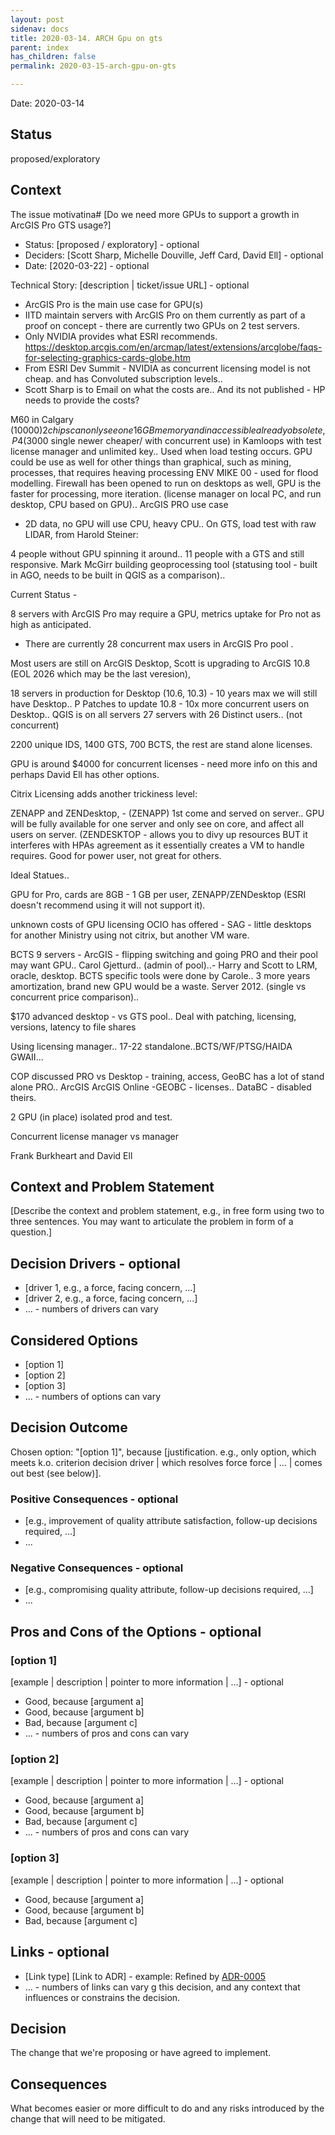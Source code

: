 ```yaml
---
layout: post
sidenav: docs
title: 2020-03-14. ARCH Gpu on gts
parent: index
has_children: false
permalink: 2020-03-15-arch-gpu-on-gts

---
```



Date: 2020-03-14

## Status

proposed/exploratory

## Context

The issue motivatina# [Do we need more GPUs to support a growth in ArcGIS Pro GTS usage?]

* Status: [proposed / exploratory] - optional
* Deciders: [Scott Sharp, Michelle Douville, Jeff Card, David Ell] - optional
* Date: [2020-03-22] - optional

Technical Story: [description | ticket/issue URL] - optional

* ArcGIS Pro is the main use case for GPU(s)
* IITD maintain servers with ArcGIS Pro on them currently as part of a proof on concept - there are currently two GPUs on 2 test servers.
* Only NVIDIA provides what ESRI recommends. <https://desktop.arcgis.com/en/arcmap/latest/extensions/arcglobe/faqs-for-selecting-graphics-cards-globe.htm>
* From ESRI Dev Summit - NVIDIA as concurrent licensing model is not cheap. and has Convoluted subscription levels..
* Scott Sharp is to Email on what the costs are.. And its not published - HP needs to provide the costs?

M60 in Calgary ($10000) 2 chips can only see one 16GB memory and in accessible already obsolete,
P4 ($3000 single newer cheaper/ with concurrent use) in Kamloops with test license manager and unlimited key.. Used when load testing occurs.
GPU could be use as well for other things than graphical, such as mining, processes, that requires heaving processing
ENV MIKE 00 - used for flood modelling.
Firewall has been opened to run on desktops as well, GPU is the faster for processing, more iteration. (license  manager on local PC, and run desktop, CPU based on GPU)..
ArcGIS PRO use case

* 2D data, no GPU will use CPU, heavy CPU.. On GTS, load test with raw LIDAR, from Harold Steiner:

4 people without GPU spinning it around..
11 people with a GTS and still responsive.  Mark McGirr building geoprocessing tool (statusing tool - built in AGO, needs to be built in QGIS as a comparison)..

Current Status -

8 servers with ArcGIS Pro may require a GPU, metrics uptake for Pro not as high as anticipated.

* There are currently 28 concurrent max users in ArcGIS Pro pool .

Most users are still on ArcGIS Desktop, Scott is upgrading to ArcGIS 10.8 (EOL 2026 which may be the last veresion),

18 servers in production for Desktop (10.6, 10.3) - 10 years max we will still have Desktop.. P
Patches to update 10.8 - 10x more concurrent users on Desktop..
QGIS is on all servers 27 servers with 26 Distinct users.. (not concurrent)

2200 unique IDS, 1400 GTS, 700 BCTS, the rest are stand alone licenses.

GPU is around $4000 for concurrent licenses - need more info on this and perhaps David Ell has other options.

Citrix Licensing adds another trickiness level:

ZENAPP and ZENDesktop, - (ZENAPP) 1st come and served on server..
GPU will be fully available for one server and only see on core, and affect all users on server.
(ZENDESKTOP - allows you to divy up resources BUT it interferes with HPAs agreement as it essentially creates a VM to handle requires. Good for power user, not great for others.

Ideal Statues..

GPU for Pro, cards are 8GB - 1 GB per user, ZENAPP/ZENDesktop (ESRI doesn't recommend using it will not support it).

unknown costs of GPU licensing
OCIO has offered - SAG - little desktops for another Ministry using not citrix, but another VM ware.

BCTS 9 servers - ArcGIS - flipping switching and going PRO and their pool may want GPU.. Carol Gjetturd.. (admin of pool)..- Harry and Scott to LRM, oracle, desktop. BCTS specific tools were done by Carole.. 3 more years amortization, brand new GPU would be a waste. Server 2012. (single vs concurrent price comparison)..

$170 advanced desktop - vs GTS pool.. Deal with patching, licensing, versions, latency to file shares

Using licensing manager.. 17-22 standalone..BCTS/WF/PTSG/HAIDA GWAII...

COP discussed PRO vs Desktop - training, access, GeoBC has a lot of stand alone PRO..
ArcGIS ArcGIS Online -GEOBC -  licenses.. DataBC - disabled theirs.

2 GPU (in place) isolated prod and test.

Concurrent license manager vs manager

Frank Burkheart and David Ell

## Context and Problem Statement

[Describe the context and problem statement, e.g., in free form using two to three sentences. You may want to articulate the problem in form of a question.]

## Decision Drivers - optional

* [driver 1, e.g., a force, facing concern, ...]
* [driver 2, e.g., a force, facing concern, ...]
* ... - numbers of drivers can vary

## Considered Options

* [option 1]
* [option 2]
* [option 3]
* ... - numbers of options can vary

## Decision Outcome

Chosen option: "[option 1]", because [justification. e.g., only option, which meets k.o. criterion decision driver | which resolves force force | ... | comes out best (see below)].

### Positive Consequences - optional

* [e.g., improvement of quality attribute satisfaction, follow-up decisions required, ...]
* ...

### Negative Consequences - optional

* [e.g., compromising quality attribute, follow-up decisions required, ...]
* ...

## Pros and Cons of the Options - optional

### [option 1]

[example | description | pointer to more information | ...] - optional

* Good, because [argument a]
* Good, because [argument b]
* Bad, because [argument c]
* ... - numbers of pros and cons can vary

### [option 2]

[example | description | pointer to more information | ...] - optional

* Good, because [argument a]
* Good, because [argument b]
* Bad, because [argument c]
* ... - numbers of pros and cons can vary

### [option 3]

[example | description | pointer to more information | ...] - optional

* Good, because [argument a]
* Good, because [argument b]
* Bad, because [argument c]

## Links - optional

* [Link type] [Link to ADR] - example: Refined by [ADR-0005](0005-example.md)
* ... - numbers of links can vary g this decision, and any context that influences or constrains the decision.

## Decision

The change that we're proposing or have agreed to implement.

## Consequences

What becomes easier or more difficult to do and any risks introduced by the change that will need to be mitigated.
